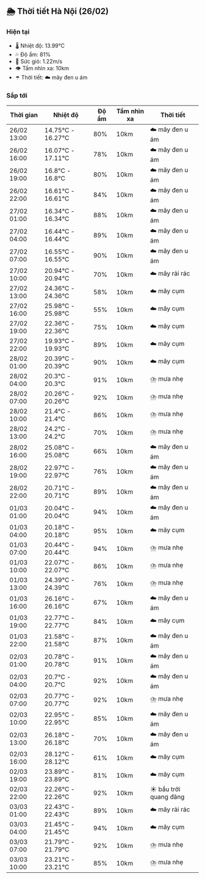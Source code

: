 ## 🌦️ Thời tiết Hà Nội (26/02)

### Hiện tại

- 🌡️ Nhiệt độ: 13.99℃
- 💦 Độ ẩm: 81%
- 💨 Sức gió: 1.22m/s
- 👁️ Tầm nhìn xa: 10km
- ☂️ Thời tiết: ☁️ mây đen u ám

### Sắp tới

| Thời gian | Nhiệt độ | Độ ẩm | Tầm nhìn xa | Thời tiết |
| --- | --- | --- | --- | --- |
| 26/02 13:00 | 14.75℃ - 16.27℃ | 80% | 10km | ☁️ mây đen u ám |
| 26/02 16:00 | 16.07℃ - 17.11℃ | 78% | 10km | ☁️ mây đen u ám |
| 26/02 19:00 | 16.8℃ - 16.8℃ | 80% | 10km | ☁️ mây đen u ám |
| 26/02 22:00 | 16.61℃ - 16.61℃ | 84% | 10km | ☁️ mây đen u ám |
| 27/02 01:00 | 16.34℃ - 16.34℃ | 88% | 10km | ☁️ mây đen u ám |
| 27/02 04:00 | 16.44℃ - 16.44℃ | 89% | 10km | ☁️ mây đen u ám |
| 27/02 07:00 | 16.55℃ - 16.55℃ | 90% | 10km | ☁️ mây đen u ám |
| 27/02 10:00 | 20.94℃ - 20.94℃ | 70% | 10km | ☁️ mây rải rác |
| 27/02 13:00 | 24.36℃ - 24.36℃ | 58% | 10km | ☁️ mây cụm |
| 27/02 16:00 | 25.98℃ - 25.98℃ | 55% | 10km | ☁️ mây cụm |
| 27/02 19:00 | 22.36℃ - 22.36℃ | 75% | 10km | ☁️ mây cụm |
| 27/02 22:00 | 19.93℃ - 19.93℃ | 89% | 10km | ☁️ mây cụm |
| 28/02 01:00 | 20.39℃ - 20.39℃ | 90% | 10km | ☁️ mây cụm |
| 28/02 04:00 | 20.3℃ - 20.3℃ | 91% | 10km | ⛈️ mưa nhẹ |
| 28/02 07:00 | 20.26℃ - 20.26℃ | 92% | 10km | ⛈️ mưa nhẹ |
| 28/02 10:00 | 21.4℃ - 21.4℃ | 86% | 10km | ⛈️ mưa nhẹ |
| 28/02 13:00 | 24.2℃ - 24.2℃ | 70% | 10km | ⛈️ mưa nhẹ |
| 28/02 16:00 | 25.08℃ - 25.08℃ | 66% | 10km | ☁️ mây đen u ám |
| 28/02 19:00 | 22.97℃ - 22.97℃ | 76% | 10km | ☁️ mây đen u ám |
| 28/02 22:00 | 20.71℃ - 20.71℃ | 89% | 10km | ☁️ mây đen u ám |
| 01/03 01:00 | 20.04℃ - 20.04℃ | 94% | 10km | ☁️ mây đen u ám |
| 01/03 04:00 | 20.18℃ - 20.18℃ | 95% | 10km | ☁️ mây cụm |
| 01/03 07:00 | 20.44℃ - 20.44℃ | 94% | 10km | ⛈️ mưa nhẹ |
| 01/03 10:00 | 22.07℃ - 22.07℃ | 86% | 10km | ⛈️ mưa nhẹ |
| 01/03 13:00 | 24.39℃ - 24.39℃ | 76% | 10km | ⛈️ mưa nhẹ |
| 01/03 16:00 | 26.16℃ - 26.16℃ | 67% | 10km | ☁️ mây đen u ám |
| 01/03 19:00 | 22.77℃ - 22.77℃ | 84% | 10km | ☁️ mây cụm |
| 01/03 22:00 | 21.58℃ - 21.58℃ | 87% | 10km | ☁️ mây đen u ám |
| 02/03 01:00 | 20.78℃ - 20.78℃ | 91% | 10km | ☁️ mây đen u ám |
| 02/03 04:00 | 20.7℃ - 20.7℃ | 92% | 10km | ☁️ mây đen u ám |
| 02/03 07:00 | 20.77℃ - 20.77℃ | 92% | 10km | ⛈️ mưa nhẹ |
| 02/03 10:00 | 22.95℃ - 22.95℃ | 85% | 10km | ☁️ mây đen u ám |
| 02/03 13:00 | 26.18℃ - 26.18℃ | 70% | 10km | ☁️ mây đen u ám |
| 02/03 16:00 | 28.12℃ - 28.12℃ | 61% | 10km | ☁️ mây cụm |
| 02/03 19:00 | 23.89℃ - 23.89℃ | 81% | 10km | ☁️ mây cụm |
| 02/03 22:00 | 22.26℃ - 22.26℃ | 92% | 10km | ☀️ bầu trời quang đãng |
| 03/03 01:00 | 22.43℃ - 22.43℃ | 89% | 10km | ☁️ mây rải rác |
| 03/03 04:00 | 21.45℃ - 21.45℃ | 94% | 10km | ☁️ mây cụm |
| 03/03 07:00 | 21.79℃ - 21.79℃ | 92% | 10km | ⛈️ mưa nhẹ |
| 03/03 10:00 | 23.21℃ - 23.21℃ | 85% | 10km | ⛈️ mưa nhẹ |
